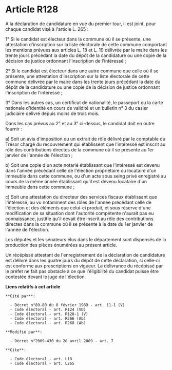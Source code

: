 # Article R128

A la déclaration de candidature en vue du premier tour, il est joint, pour chaque candidat visé à l'article L. 265 : 

1° Si le candidat est électeur dans la commune où il se présente, une attestation d'inscription sur la liste électorale de
cette commune comportant les mentions prévues aux articles L. 18 et L. 19 délivrée par le maire dans les trente jours
précédant la date du dépôt de la candidature ou une copie de la décision de justice ordonnant l'inscription de l'intéressé ; 

2° Si le candidat est électeur dans une autre commune que celle où il se présente, une attestation d'inscription sur la liste
électorale de cette commune délivrée par le maire dans les trente jours précédant la date du dépôt de la candidature ou une
copie de la décision de justice ordonnant l'inscription de l'intéressé ; 

3° Dans les autres cas, un certificat de nationalité, le passeport ou la carte nationale d'identité en cours de validité et
un bulletin n° 3 du casier judiciaire délivré depuis moins de trois mois. 

Dans les cas prévus au 2° et au 3° ci-dessus, le candidat doit en outre fournir : 

a) Soit un avis d'imposition ou un extrait de rôle délivré par le comptable du Trésor chargé du recouvrement qui établissent
que l'intéressé est inscrit au rôle des contributions directes de la commune où il se présente au 1er janvier de l'année de
l'élection ; 

b) Soit une copie d'un acte notarié établissant que l'intéressé est devenu dans l'année précédant celle de l'élection
propriétaire ou locataire d'un immeuble dans cette commune, ou d'un acte sous seing privé enregistré au cours de la même
année établissant qu'il est devenu locataire d'un immeuble dans cette commune ; 

c) Soit une attestation du directeur des services fiscaux établissant que l'intéressé, au vu notamment des rôles de l'année
précédant celle de l'élection et des éléments que celui-ci produit, et sous réserve d'une modification de sa situation dont
l'autorité compétente n'aurait pas eu connaissance, justifie qu'il devait être inscrit au rôle des contributions directes
dans la commune où il se présente à la date du 1er janvier de l'année de l'élection. 

Les députés et les sénateurs élus dans le département sont dispensés de la production des pièces énumérées au présent
article. 

Un récépissé attestant de l'enregistrement de la déclaration de candidature est délivré dans les quatre jours du dépôt de
cette déclaration, si celle-ci est conforme aux prescriptions en vigueur. La délivrance du récépissé par le préfet ne fait
pas obstacle à ce que l'éligibilité du candidat puisse être contestée devant le juge de l'élection.

**Liens relatifs à cet article**

	**Cité par**:

	  - Décret n°89-80 du 8 février 1989 - art. 11-1 (V)
	  - Code électoral - art. R124 (VD)
	  - Code électoral - art. R128-1 (V)
	  - Code électoral - art. R266 (Ab)
	  - Code électoral - art. R268 (Ab)

	**Modifié par**:

	  - Décret n°2009-430 du 20 avril 2009 - art. 7

	**Cite**:

	  - Code électoral - art. L18
	  - Code électoral - art. L265
